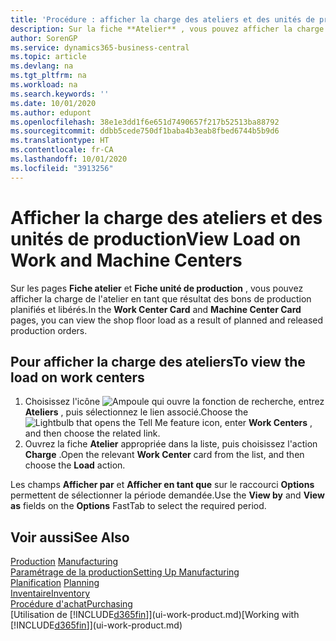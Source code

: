 ```yaml
---
title: 'Procédure : afficher la charge des ateliers et des unités de production | Microsoft Docs'
description: Sur la fiche **Atelier** , vous pouvez afficher la charge des ateliers en tant que résultat des bons de production libérés.
author: SorenGP
ms.service: dynamics365-business-central
ms.topic: article
ms.devlang: na
ms.tgt_pltfrm: na
ms.workload: na
ms.search.keywords: ''
ms.date: 10/01/2020
ms.author: edupont
ms.openlocfilehash: 38e1e3dd1f6e651d7490657f217b52513ba88792
ms.sourcegitcommit: ddbb5cede750df1baba4b3eab8fbed6744b5b9d6
ms.translationtype: HT
ms.contentlocale: fr-CA
ms.lasthandoff: 10/01/2020
ms.locfileid: "3913256"
---
```

# <a name="view-load-on-work-and-machine-centers"></a><span data-ttu-id="25e51-103">Afficher la charge des ateliers et des unités de production</span><span class="sxs-lookup"><span data-stu-id="25e51-103">View Load on Work and Machine Centers</span></span>
<span data-ttu-id="25e51-104">Sur les pages **Fiche atelier** et **Fiche unité de production** , vous pouvez afficher la charge de l'atelier en tant que résultat des bons de production planifiés et libérés.</span><span class="sxs-lookup"><span data-stu-id="25e51-104">In the **Work Center Card** and **Machine Center Card** pages, you can view the shop floor load as a result of planned and released production orders.</span></span>    

## <a name="to-view-the-load-on-work-centers"></a><span data-ttu-id="25e51-105">Pour afficher la charge des ateliers</span><span class="sxs-lookup"><span data-stu-id="25e51-105">To view the load on work centers</span></span>  
1.  <span data-ttu-id="25e51-106">Choisissez l'icône ![Ampoule qui ouvre la fonction de recherche](media/ui-search/search_small.png "Dites-moi ce que vous voulez faire"), entrez **Ateliers** , puis sélectionnez le lien associé.</span><span class="sxs-lookup"><span data-stu-id="25e51-106">Choose the ![Lightbulb that opens the Tell Me feature](media/ui-search/search_small.png "Tell me what you want to do") icon, enter **Work Centers** , and then choose the related link.</span></span>  
2.  <span data-ttu-id="25e51-107">Ouvrez la fiche **Atelier** appropriée dans la liste, puis choisissez l'action **Charge** .</span><span class="sxs-lookup"><span data-stu-id="25e51-107">Open the relevant **Work Center** card from the list, and then choose the **Load** action.</span></span>  

<span data-ttu-id="25e51-108">Les champs **Afficher par** et **Afficher en tant que** sur le raccourci **Options** permettent de sélectionner la période demandée.</span><span class="sxs-lookup"><span data-stu-id="25e51-108">Use the **View by** and **View as** fields on the **Options** FastTab to select the required period.</span></span>  

## <a name="see-also"></a><span data-ttu-id="25e51-109">Voir aussi</span><span class="sxs-lookup"><span data-stu-id="25e51-109">See Also</span></span>  
<span data-ttu-id="25e51-110">[Production](production-manage-manufacturing.md)  </span><span class="sxs-lookup"><span data-stu-id="25e51-110">[Manufacturing](production-manage-manufacturing.md)  </span></span>  
[<span data-ttu-id="25e51-111">Paramétrage de la production</span><span class="sxs-lookup"><span data-stu-id="25e51-111">Setting Up Manufacturing</span></span>](production-configure-production-processes.md)  
<span data-ttu-id="25e51-112">[Planification](production-planning.md)    </span><span class="sxs-lookup"><span data-stu-id="25e51-112">[Planning](production-planning.md)    </span></span>  
[<span data-ttu-id="25e51-113">Inventaire</span><span class="sxs-lookup"><span data-stu-id="25e51-113">Inventory</span></span>](inventory-manage-inventory.md)  
[<span data-ttu-id="25e51-114">Procédure d'achat</span><span class="sxs-lookup"><span data-stu-id="25e51-114">Purchasing</span></span>](purchasing-manage-purchasing.md)  
<span data-ttu-id="25e51-115">[Utilisation de [!INCLUDE[d365fin](includes/d365fin_md.md)]](ui-work-product.md)</span><span class="sxs-lookup"><span data-stu-id="25e51-115">[Working with [!INCLUDE[d365fin](includes/d365fin_md.md)]](ui-work-product.md)</span></span>
